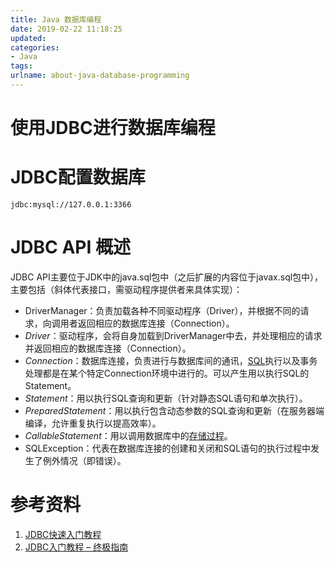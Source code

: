 ```yaml
---
title: Java 数据库编程
date: 2019-02-22 11:18:25
updated:
categories:
- Java
tags:
urlname: about-java-database-programming
---
```


# 使用JDBC进行数据库编程

# JDBC配置数据库

```
jdbc:mysql://127.0.0.1:3366
```



<!-- more -->

# JDBC API 概述

JDBC API主要位于JDK中的java.sql包中（之后扩展的内容位于javax.sql包中），主要包括（斜体代表接口，需驱动程序提供者来具体实现）：

- DriverManager：负责加载各种不同驱动程序（Driver），并根据不同的请求，向调用者返回相应的数据库连接（Connection）。
- *Driver*：驱动程序，会将自身加载到DriverManager中去，并处理相应的请求并返回相应的数据库连接（Connection）。
- *Connection*：数据库连接，负责进行与数据库间的通讯，[SQL](https://zh.wikipedia.org/wiki/SQL)执行以及事务处理都是在某个特定Connection环境中进行的。可以产生用以执行SQL的Statement。
- *Statement*：用以执行SQL查询和更新（针对静态SQL语句和单次执行）。
- *PreparedStatement*：用以执行包含动态参数的SQL查询和更新（在服务器端编译，允许重复执行以提高效率）。
- *CallableStatement*：用以调用数据库中的[存储过程](https://zh.wikipedia.org/wiki/%E5%AD%98%E5%82%A8%E8%BF%87%E7%A8%8B)。
- SQLException：代表在数据库连接的创建和关闭和SQL语句的执行过程中发生了例外情况（即错误）。



# 参考资料

1. [JDBC快速入门教程](https://www.yiibai.com/jdbc/jdbc_quick_guide.html)
2. [JDBC入门教程 – 终极指南](https://www.javacodegeeks.com/2015/03/jdbc%E5%85%A5%E9%97%A8%E6%95%99%E7%A8%8B.html)